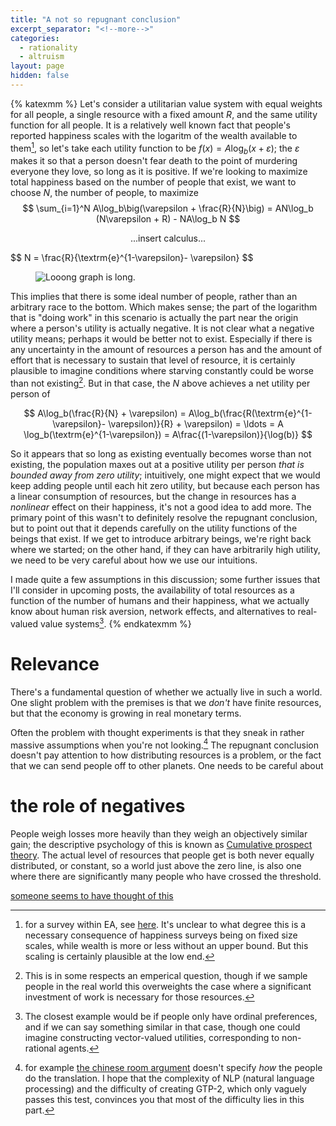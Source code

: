 ```yaml
---
title: "A not so repugnant conclusion"
excerpt_separator: "<!--more-->"
categories:
  - rationality
  - altruism
layout: page
hidden: false
---
```


{% katexmm %} Let's consider a utilitarian value system with equal weights for
all people, a single resource with a fixed amount $R$, and the same utility
function for all people. It is a relatively well known fact that people's
reported happiness scales with the logaritm of the wealth available to
them[^2], so let's take each utility function to be $f(x) =
A\log_b(x+\varepsilon)$; the $\varepsilon$ makes it so that a person doesn't
fear death to the point of murdering everyone they love, so long as it is
positive. If we're looking to maximize total happiness based on the number of
people that exist, we want to choose $N$, the number of people, to maximize
$$
  \sum_{i=1}^N A\log_b\big(\varepsilon + \frac{R}{N}\big) = AN\log_b (N\varepsilon + R) - NA\log_b N
$$
<p align="center">
	...insert calculus...
</p>
$$
	N = \frac{R}{\textrm{e}^{1-\varepsilon}- \varepsilon}
$$
<figure class="align-center">
	<img src="{{ '/images/zeroMatters.png' | absolute_url }}" alt="Looong graph is long.">
</figure> 

This implies that there is some ideal number of people, rather than an
arbitrary race to the bottom. Which makes sense; the part of the logarithm that
is "doing work" in this scenario is actually the part near the origin where a
person's utility is actually negative. It is not clear what a negative utility
means; perhaps it would be better not to exist. Especially if there is any
uncertainty in the amount of resources a person has and the amount of effort
that is necessary to sustain that level of resource, it is certainly plausible
to imagine conditions where starving constantly could be worse than not
existing[^3]. But in that case, the $N$ above achieves a net utility per person of

$$
	A\log_b(\frac{R}{N} + \varepsilon) =
	A\log_b(\frac{R(\textrm{e}^{1-\varepsilon}- \varepsilon)}{R} + \varepsilon)
	= \ldots = A \log_b(\textrm{e}^{1-\varepsilon}) = A\frac{(1-\varepsilon)}{\log(b)}
$$

So it appears that so long as existing eventually becomes worse than not
existing, the population maxes out at a positive utility per person *that is
bounded away from zero utility*; intuitively, one might expect that we would
keep adding people until each hit zero utility, but because each person has a
linear consumption of resources, but the change in resources has a *nonlinear*
effect on their happiness, it's not a good idea to add more. The primary point
of this wasn't to definitely resolve the repugnant conclusion, but to point out
that it depends carefully on the utility functions of the beings that exist. If
we get to introduce arbitrary beings, we're right back where we started; on the
other hand, if they can have arbitrarily high utility, we need to be very
careful about how we use our intuitions.


I made quite a few assumptions in this discussion; some further issues that
I'll consider in upcoming posts, the availability of total resources as a
function of the number of humans and their happiness, what we actually know
about human risk aversion, network effects, and alternatives to real-valued
value systems[^5].  {% endkatexmm %}

# Relevance

There's a fundamental question of whether we actually live in such a world. One
slight problem with the premises is that we *don't* have finite resources, but
that the economy is growing in real monetary terms.

Often the problem with thought experiments is that they sneak in rather massive
assumptions when you're not looking.[^1] The repugnant conclusion doesn't pay
attention to how distributing resources is a problem, or the fact that we can
send people off to other planets. One needs to be careful about

# the role of negatives

People weigh losses more heavily than they weigh an objectively similar gain;
the descriptive psychology of this is known as [Cumulative prospect
theory](https://en.wikipedia.org/wiki/Cumulative_prospect_theory). The actual
level of resources that people get is both never equally distributed, or
constant, so a world just above the zero line, is also one where there are
significantly many people who have crossed the threshold.


[someone seems to have thought of this](https://www.lesswrong.com/posts/Zgwy2QRgYBSrMWDMQ/logarithms-and-total-utilitarianism)


[^1]: for example [the chinese room
    argument](https://plato.stanford.edu/entries/chinese-room/) doesn't specify
    *how* the people do the translation. I hope that the complexity of NLP
    (natural language processing) and the difficulty of creating GTP-2, which
    only vaguely passes this test, convinces you that most of the difficulty
    lies in this part.

[^2]: for a survey within EA, see
    [here](https://80000hours.org/articles/money-and-happiness/). It's unclear
    to what degree this is a necessary consequence of happiness surveys being
    on fixed size scales, while wealth is more or less without an upper
    bound. But this scaling is certainly plausible at the low end.

[^3]: This is in some respects an emperical question, though if we sample
    people in the real world this overweights the case where a significant
    investment of work is necessary for those resources.

[^4]: In this case, the transcendental number that solves
    $A\log_b(\textrm{̌e}^{1-\varepsilon} -\varepsilon)=0$, or more cleanly
    $\varepsilon\textrm{e}^{\varepsilon} = \textrm{e}$, or approximately
    $.557145$

[^5]: The closest example would be if people only have ordinal preferences, and
    if we can say something similar in that case, though one could imagine
    constructing vector-valued utilities, corresponding to non-rational agents.
